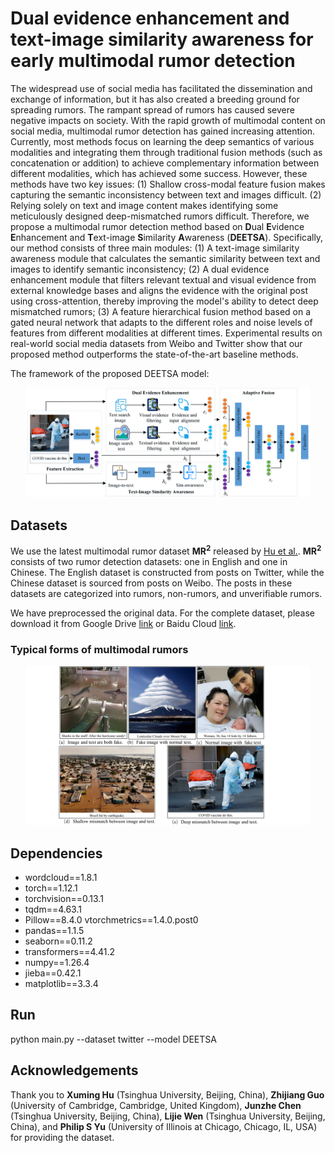 # Dual evidence enhancement and text-image similarity awareness for early multimodal rumor detection

The widespread use of social media has facilitated the dissemination and exchange of information, but it has also created a breeding ground for spreading rumors. The rampant spread of rumors has caused severe negative impacts on society. With the rapid growth of multimodal content on social media, multimodal rumor detection has gained increasing attention. Currently, most methods focus on learning the deep semantics of various modalities and integrating them through traditional fusion methods (such as concatenation or addition) to achieve complementary information between different modalities, which has achieved some success. However, these methods have two key issues: (1) Shallow cross-modal feature fusion makes capturing the semantic inconsistency between text and images difficult. (2) Relying solely on text and image content makes identifying some meticulously designed deep-mismatched rumors difficult. Therefore, we propose a multimodal rumor detection method based on **D**ual **E**vidence **E**nhancement and **T**ext-image **S**imilarity **A**wareness (**DEETSA**). Specifically, our method consists of three main modules: (1) A text-image similarity awareness module that calculates the semantic similarity between text and images to identify semantic inconsistency; (2) A dual evidence enhancement module that filters relevant textual and visual evidence from external knowledge bases and aligns the evidence with the original post using cross-attention, thereby improving the model's ability to detect deep mismatched rumors; (3) A feature hierarchical fusion method based on a gated neural network that adapts to the different roles and noise levels of features from different modalities at different times. Experimental results on real-world social media datasets from Weibo and Twitter show that our proposed method outperforms the state-of-the-art baseline methods.

The framework of the proposed DEETSA model:

<div align="center">
<img src='./fig/model.png' width='90%'>
</div>

## Datasets
We use the latest multimodal rumor dataset **MR<sup>2</sup>** released by   <a href="https://doi.org/10.1145/3539618.3591896" target='_blank'>Hu et al.</a>.  **MR<sup>2</sup>** consists of two rumor detection datasets: one in English and one in Chinese. The English dataset is constructed from posts on Twitter, while the Chinese dataset is sourced from posts on Weibo. The posts in these datasets are categorized into rumors, non-rumors, and unverifiable rumors.

We have preprocessed the original data. For the complete dataset, please download it from Google Drive  <a href="https://drive.google.com/file/d/14NNqLKSW1FzLGuGkqwlzyIPXnKDzEFX4/view?usp=sharing" target='_blank'>link</a>  or Baidu Cloud  <a href="https://pan.baidu.com/s/1OV_Oab0zQgI8P2Wo1qwBuw?pwd=1odv" target='_blank'>link</a>.

### Typical forms of multimodal rumors
<div align="center">
<img src='./fig/rumor.png' width='90%'>
</div>

## Dependencies
* wordcloud==1.8.1
* torch==1.12.1
* torchvision==0.13.1
* tqdm==4.63.1
* Pillow==8.4.0
vtorchmetrics==1.4.0.post0
* pandas==1.1.5
* seaborn==0.11.2
* transformers==4.41.2
* numpy==1.26.4
* jieba==0.42.1
* matplotlib==3.3.4

## Run
python main.py --dataset twitter --model DEETSA

## Acknowledgements
Thank you to **Xuming Hu** (Tsinghua University, Beijing, China), **Zhijiang Guo** (University of Cambridge, Cambridge, United Kingdom), **Junzhe Chen** (Tsinghua University, Beijing, China), **Lijie Wen** (Tsinghua University, Beijing, China), and **Philip S Yu** (University of Illinois at Chicago, Chicago, IL, USA) for providing the dataset.

